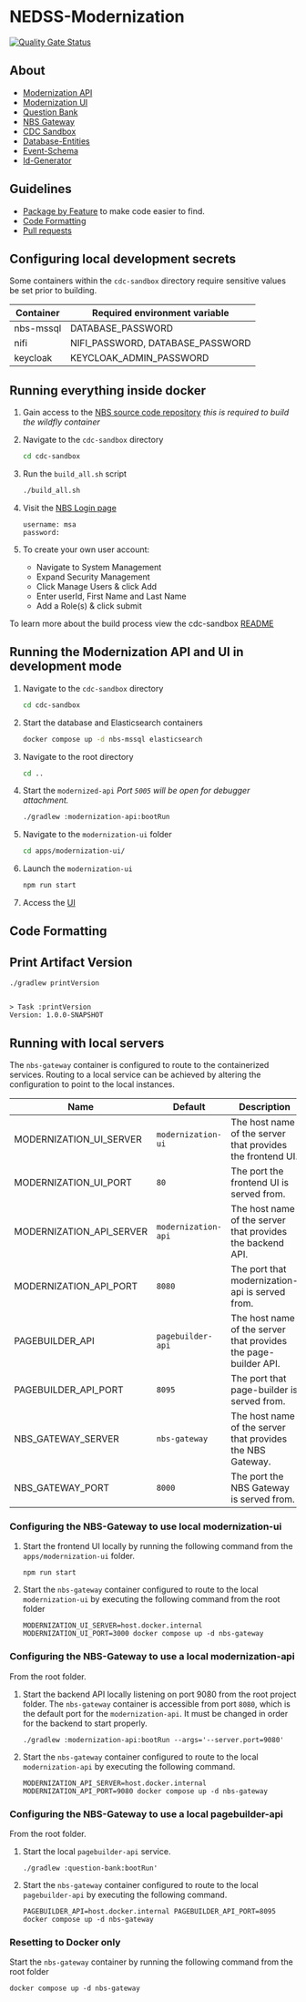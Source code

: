 # NEDSS-Modernization

[![Quality Gate Status](https://sonarcloud.io/api/project_badges/measure?project=CDCgov_NEDSS-Modernization&metric=alert_status)](https://sonarcloud.io/summary/new_code?id=CDCgov_NEDSS-Modernization)

## About

- [Modernization API](apps/modernization-api/README.md)
- [Modernization UI](apps/modernization-ui/README.md)
- [Question Bank](apps/question-bank/README.md)
- [NBS Gateway](apps/nbs-gateway/README.md)
- [CDC Sandbox](cdc-sandbox/README.md)
- [Database-Entities](libs/database-entities/README.md)
- [Event-Schema](libs/event-schema/README.md)
- [Id-Generator](libs/id-generator/README.md)

## Guidelines

- [Package by Feature](documentation/Package-By-Feature.md) to make code easier to find.
- [Code Formatting](documentation/Code-Formatting.md)
- [Pull requests](documentation/Pull-Requests.md)

## Configuring local development secrets

Some containers within the `cdc-sandbox` directory require sensitive values be set prior to building.

| Container | Required environment variable    |
|-----------|----------------------------------|
| nbs-mssql | DATABASE_PASSWORD                |
| nifi      | NIFI_PASSWORD, DATABASE_PASSWORD |
| keycloak  | KEYCLOAK_ADMIN_PASSWORD          |

## Running everything inside docker

1. Gain access to the [NBS source code repository](https://github.com/cdcent/NEDSSDev) _this is required to build the
   wildfly container_
2. Navigate to the `cdc-sandbox` directory

   ```sh
   cd cdc-sandbox
   ```
3. Run the `build_all.sh` script

   ```sh
   ./build_all.sh
   ```
4. Visit the [NBS Login page](http://localhost:8080/nbs/login)

   ```
   username: msa
   password:
   ```

5. To create your own user account:
    - Navigate to System Management
    - Expand Security Management
    - Click Manage Users & click Add
    - Enter userId, First Name and Last Name
    - Add a Role(s) & click submit

To learn more about the build process view the cdc-sandbox [README](cdc-sandbox/README.md)

## Running the Modernization API and UI in development mode

1. Navigate to the `cdc-sandbox` directory

   ```sh
   cd cdc-sandbox
   ```
2. Start the database and Elasticsearch containers

    ```sh
    docker compose up -d nbs-mssql elasticsearch
    ```
3. Navigate to the root directory

   ```sh
   cd ..
   ``` 

4. Start the `modernized-api` _Port `5005` will be open for debugger attachment._

    ```sh
    ./gradlew :modernization-api:bootRun
    ```
5. Navigate to the `modernization-ui` folder

    ```sh
    cd apps/modernization-ui/    
    ```
6. Launch the `modernization-ui`

    ```sh
    npm run start
    ```

7. Access the [UI](http://localhost:3000)

## Code Formatting

## Print Artifact Version

```
./gradlew printVersion


> Task :printVersion
Version: 1.0.0-SNAPSHOT
```

## Running with local servers

The `nbs-gateway` container is configured to route to the containerized services. Routing to a local service can be
achieved by altering the configuration to point to the local instances.

| Name                     | Default             | Description                                                     |
|--------------------------|---------------------|-----------------------------------------------------------------|
| MODERNIZATION_UI_SERVER  | `modernization-ui`  | The host name of the server that provides the frontend UI.      |
| MODERNIZATION_UI_PORT    | `80`                | The port the frontend UI is served from.                        |
| MODERNIZATION_API_SERVER | `modernization-api` | The host name of the server that provides the backend API.      |
| MODERNIZATION_API_PORT   | `8080`              | The port that modernization-api is served from.                 |
| PAGEBUILDER_API          | `pagebuilder-api`   | The host name of the server that provides the page-builder API. |
| PAGEBUILDER_API_PORT     | `8095`              | The port that page-builder is served from.                      |
| NBS_GATEWAY_SERVER       | `nbs-gateway`       | The host name of the server that provides the NBS Gateway.      |
| NBS_GATEWAY_PORT         | `8000`              | The port the NBS Gateway is served from.                        |

### Configuring the NBS-Gateway to use local modernization-ui

1. Start the frontend UI locally by running the following command from the `apps/modernization-ui` folder.

   ```shell
   npm run start
   ```

2. Start the `nbs-gateway` container configured to route to the local `modernization-ui` by executing the
   following command from the root folder

   ```shell
   MODERNIZATION_UI_SERVER=host.docker.internal MODERNIZATION_UI_PORT=3000 docker compose up -d nbs-gateway
   ```

### Configuring the NBS-Gateway to use a local modernization-api

From the root folder.

1. Start the backend API locally listening on port 9080 from the root project folder. The `nbs-gateway` container is
   accessible from port `8080`, which is the default port for the `modernization-api`. It must be changed in order for
   the
   backend to start properly.

   ```shell
   ./gradlew :modernization-api:bootRun --args='--server.port=9080'
   ```

2. Start the `nbs-gateway` container configured to route to the local `modernization-api` by executing the
   following command.

   ```shell
   MODERNIZATION_API_SERVER=host.docker.internal MODERNIZATION_API_PORT=9080 docker compose up -d nbs-gateway
   ```

### Configuring the NBS-Gateway to use a local pagebuilder-api

From the root folder.

1. Start the local `pagebuilder-api` service.

   ```shell
   ./gradlew :question-bank:bootRun'
   ```

2. Start the `nbs-gateway` container configured to route to the local `pagebuilder-api` by executing the
   following command.

   ```shell
   PAGEBUILDER_API=host.docker.internal PAGEBUILDER_API_PORT=8095 docker compose up -d nbs-gateway
   ```

### Resetting to Docker only

Start the `nbs-gateway` container by running the following command from the root folder

```shell
docker compose up -d nbs-gateway
```
